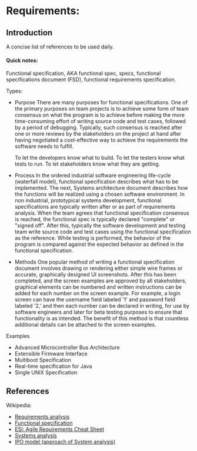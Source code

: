 # Requirements:

## Introduction
A concise list of references to be used daily.

#### Quick notes:

Functional specification, AKA functional spec, specs, functional specifications document (FSD), functional requirements specification.

Types:

* Purpose
There are many purposes for functional specifications. One of the primary purposes on team projects is to achieve some form of team consensus on what the program is to achieve before making the more time-consuming effort of writing source code and test cases, followed by a period of debugging. Typically, such consensus is reached after one or more reviews by the stakeholders on the project at hand after having negotiated a cost-effective way to achieve the requirements the software needs to fulfill.

    To let the developers know what to build.
    To let the testers know what tests to run.
    To let stakeholders know what they are getting.

* Process
In the ordered industrial software engineering life-cycle (waterfall model), functional specification describes what has to be implemented. The next, Systems architecture document describes how the functions will be realized using a chosen software environment. In non industrial, prototypical systems development, functional specifications are typically written after or as part of requirements analysis.
When the team agrees that functional specification consensus is reached, the functional spec is typically declared "complete" or "signed off". After this, typically the software development and testing team write source code and test cases using the functional specification as the reference. While testing is performed, the behavior of the program is compared against the expected behavior as defined in the functional specification.

* Methods
One popular method of writing a functional specification document involves drawing or rendering either simple wire frames or accurate, graphically designed UI screenshots. After this has been completed, and the screen examples are approved by all stakeholders, graphical elements can be numbered and written instructions can be added for each number on the screen example. For example, a login screen can have the username field labeled '1' and password field labeled '2,' and then each number can be declared in writing, for use by software engineers and later for beta testing purposes to ensure that functionality is as intended. The benefit of this method is that countless additional details can be attached to the screen examples. 

Examples
* Advanced Microcontroller Bus Architecture
* Extensible Firmware Interface
* Multiboot Specification
* Real-time specification for Java
* Single UNIX Specification

## References
Wikipedia: 
* [Requirements analysis](https://en.wikipedia.org/wiki/Requirements_analysis)
* [Functional specification](https://en.wikipedia.org/wiki/Functional_specification)
* [ESI: Agile Requirements Cheat Sheet](/requirements/ESI-International_Agile-Requirements-Cheat-Sheet.pdf)
* [Systems analysis](https://en.wikipedia.org/wiki/Systems_analysis)
* [IPO model (approach of System analysis)](https://en.wikipedia.org/wiki/IPO_model)

